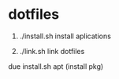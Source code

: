 # dotfiles

1. ./install.sh
install aplications

2. ./link.sh
link dotfiles

due
    install.sh
        apt (install pkg) 
